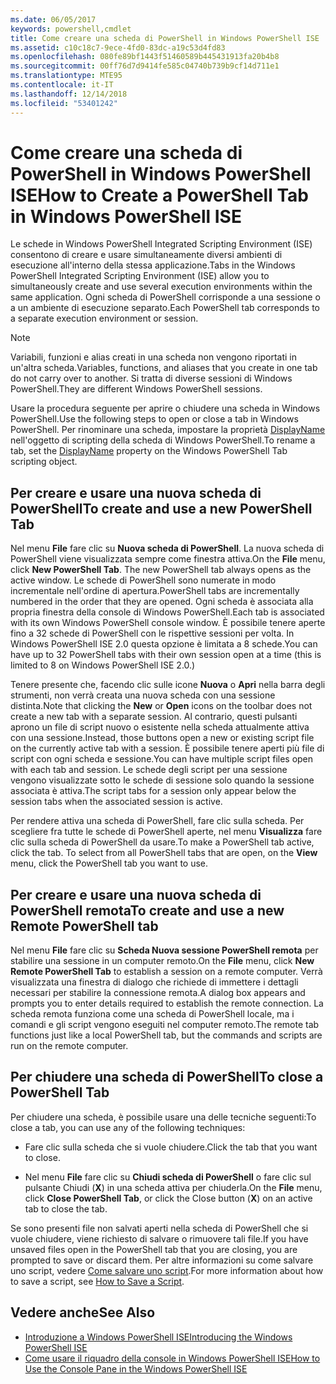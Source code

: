 ```yaml
---
ms.date: 06/05/2017
keywords: powershell,cmdlet
title: Come creare una scheda di PowerShell in Windows PowerShell ISE
ms.assetid: c10c18c7-9ece-4fd0-83dc-a19c53d4fd83
ms.openlocfilehash: 080fe89bf1443f51460589b445431913fa20b4b8
ms.sourcegitcommit: 00ff76d7d9414fe585c04740b739b9cf14d711e1
ms.translationtype: MTE95
ms.contentlocale: it-IT
ms.lasthandoff: 12/14/2018
ms.locfileid: "53401242"
---
```

# <a name="how-to-create-a-powershell-tab-in-windows-powershell-ise"></a><span data-ttu-id="b6f31-103">Come creare una scheda di PowerShell in Windows PowerShell ISE</span><span class="sxs-lookup"><span data-stu-id="b6f31-103">How to Create a PowerShell Tab in Windows PowerShell ISE</span></span>

<span data-ttu-id="b6f31-104">Le schede in Windows PowerShell Integrated Scripting Environment (ISE) consentono di creare e usare simultaneamente diversi ambienti di esecuzione all'interno della stessa applicazione.</span><span class="sxs-lookup"><span data-stu-id="b6f31-104">Tabs in the Windows PowerShell Integrated Scripting Environment (ISE) allow you to simultaneously create and use several execution environments within the same application.</span></span>
<span data-ttu-id="b6f31-105">Ogni scheda di PowerShell corrisponde a una sessione o a un ambiente di esecuzione separato.</span><span class="sxs-lookup"><span data-stu-id="b6f31-105">Each PowerShell tab corresponds to a separate execution environment or session.</span></span>

> [!NOTE]
> <span data-ttu-id="b6f31-106">Variabili, funzioni e alias creati in una scheda non vengono riportati in un'altra scheda.</span><span class="sxs-lookup"><span data-stu-id="b6f31-106">Variables, functions, and aliases that you create in one tab do not carry over to another.</span></span> <span data-ttu-id="b6f31-107">Si tratta di diverse sessioni di Windows PowerShell.</span><span class="sxs-lookup"><span data-stu-id="b6f31-107">They are different Windows PowerShell sessions.</span></span>

<span data-ttu-id="b6f31-108">Usare la procedura seguente per aprire o chiudere una scheda in Windows PowerShell.</span><span class="sxs-lookup"><span data-stu-id="b6f31-108">Use the following steps to open or close a tab in Windows PowerShell.</span></span>
<span data-ttu-id="b6f31-109">Per rinominare una scheda, impostare la proprietà [DisplayName](object-model/The-PowerShellTab-Object.md#displayname) nell'oggetto di scripting della scheda di Windows PowerShell.</span><span class="sxs-lookup"><span data-stu-id="b6f31-109">To rename a tab, set the [DisplayName](object-model/The-PowerShellTab-Object.md#displayname) property on the Windows PowerShell Tab scripting object.</span></span>

## <a name="to-create-and-use-a-new-powershell-tab"></a><span data-ttu-id="b6f31-110">Per creare e usare una nuova scheda di PowerShell</span><span class="sxs-lookup"><span data-stu-id="b6f31-110">To create and use a new PowerShell Tab</span></span>

<span data-ttu-id="b6f31-111">Nel menu **File** fare clic su **Nuova scheda di PowerShell**. La nuova scheda di PowerShell viene visualizzata sempre come finestra attiva.</span><span class="sxs-lookup"><span data-stu-id="b6f31-111">On the **File** menu, click **New PowerShell Tab**. The new PowerShell tab always opens as the active window.</span></span>
<span data-ttu-id="b6f31-112">Le schede di PowerShell sono numerate in modo incrementale nell'ordine di apertura.</span><span class="sxs-lookup"><span data-stu-id="b6f31-112">PowerShell tabs are incrementally numbered in the order that they are opened.</span></span>
<span data-ttu-id="b6f31-113">Ogni scheda è associata alla propria finestra della console di Windows PowerShell.</span><span class="sxs-lookup"><span data-stu-id="b6f31-113">Each tab is associated with its own Windows PowerShell console window.</span></span>
<span data-ttu-id="b6f31-114">È possibile tenere aperte fino a 32 schede di PowerShell con le rispettive sessioni per volta. In Windows PowerShell ISE 2.0 questa opzione è limitata a 8 schede.</span><span class="sxs-lookup"><span data-stu-id="b6f31-114">You can have up to 32 PowerShell tabs with their own session open at a time (this is limited to 8 on Windows PowerShell ISE 2.0.)</span></span>

<span data-ttu-id="b6f31-115">Tenere presente che, facendo clic sulle icone **Nuova** o **Apri** nella barra degli strumenti, non verrà creata una nuova scheda con una sessione distinta.</span><span class="sxs-lookup"><span data-stu-id="b6f31-115">Note that clicking the **New** or **Open** icons on the toolbar does not create a new tab with a separate session.</span></span>
<span data-ttu-id="b6f31-116">Al contrario, questi pulsanti aprono un file di script nuovo o esistente nella scheda attualmente attiva con una sessione.</span><span class="sxs-lookup"><span data-stu-id="b6f31-116">Instead, those buttons open a new or existing script file on the currently active tab with a session.</span></span>
<span data-ttu-id="b6f31-117">È possibile tenere aperti più file di script con ogni scheda e sessione.</span><span class="sxs-lookup"><span data-stu-id="b6f31-117">You can have multiple script files open with each tab and session.</span></span>
<span data-ttu-id="b6f31-118">Le schede degli script per una sessione vengono visualizzate sotto le schede di sessione solo quando la sessione associata è attiva.</span><span class="sxs-lookup"><span data-stu-id="b6f31-118">The script tabs for a session only appear below the session tabs when the associated session is active.</span></span>

<span data-ttu-id="b6f31-119">Per rendere attiva una scheda di PowerShell, fare clic sulla scheda. Per scegliere fra tutte le schede di PowerShell aperte, nel menu **Visualizza** fare clic sulla scheda di PowerShell da usare.</span><span class="sxs-lookup"><span data-stu-id="b6f31-119">To make a PowerShell tab active, click the tab. To select from all PowerShell tabs that are open, on the **View** menu, click the PowerShell tab you want to use.</span></span>

## <a name="to-create-and-use-a-new-remote-powershell-tab"></a><span data-ttu-id="b6f31-120">Per creare e usare una nuova scheda di PowerShell remota</span><span class="sxs-lookup"><span data-stu-id="b6f31-120">To create and use a new Remote PowerShell tab</span></span>

<span data-ttu-id="b6f31-121">Nel menu **File** fare clic su **Scheda Nuova sessione PowerShell remota** per stabilire una sessione in un computer remoto.</span><span class="sxs-lookup"><span data-stu-id="b6f31-121">On the **File** menu, click **New Remote PowerShell Tab** to establish a session on a remote computer.</span></span>
<span data-ttu-id="b6f31-122">Verrà visualizzata una finestra di dialogo che richiede di immettere i dettagli necessari per stabilire la connessione remota.</span><span class="sxs-lookup"><span data-stu-id="b6f31-122">A dialog box appears and prompts you to enter details required to establish the remote connection.</span></span>
<span data-ttu-id="b6f31-123">La scheda remota funziona come una scheda di PowerShell locale, ma i comandi e gli script vengono eseguiti nel computer remoto.</span><span class="sxs-lookup"><span data-stu-id="b6f31-123">The remote tab functions just like a local PowerShell tab, but the commands and scripts are run on the remote computer.</span></span>

## <a name="to-close-a-powershell-tab"></a><span data-ttu-id="b6f31-124">Per chiudere una scheda di PowerShell</span><span class="sxs-lookup"><span data-stu-id="b6f31-124">To close a PowerShell Tab</span></span>

<span data-ttu-id="b6f31-125">Per chiudere una scheda, è possibile usare una delle tecniche seguenti:</span><span class="sxs-lookup"><span data-stu-id="b6f31-125">To close a tab, you can use any of the following techniques:</span></span>

- <span data-ttu-id="b6f31-126">Fare clic sulla scheda che si vuole chiudere.</span><span class="sxs-lookup"><span data-stu-id="b6f31-126">Click the tab that you want to close.</span></span>

- <span data-ttu-id="b6f31-127">Nel menu **File** fare clic su **Chiudi scheda di PowerShell** o fare clic sul pulsante Chiudi (**X**) in una scheda attiva per chiuderla.</span><span class="sxs-lookup"><span data-stu-id="b6f31-127">On the **File** menu, click **Close PowerShell Tab**, or click  the Close button  (**X**) on an active tab to close the tab.</span></span>

<span data-ttu-id="b6f31-128">Se sono presenti file non salvati aperti nella scheda di PowerShell che si vuole chiudere, viene richiesto di salvare o rimuovere tali file.</span><span class="sxs-lookup"><span data-stu-id="b6f31-128">If you have unsaved files open in the PowerShell tab that you are closing, you are prompted to save or discard them.</span></span>
<span data-ttu-id="b6f31-129">Per altre informazioni su come salvare uno script, vedere [Come salvare uno script](How-to-Write-and-Run-Scripts-in-the-Windows-PowerShell-ISE.md#how-to-save-a-script).</span><span class="sxs-lookup"><span data-stu-id="b6f31-129">For more information about how to save a script, see [How to Save a Script](How-to-Write-and-Run-Scripts-in-the-Windows-PowerShell-ISE.md#how-to-save-a-script).</span></span>

## <a name="see-also"></a><span data-ttu-id="b6f31-130">Vedere anche</span><span class="sxs-lookup"><span data-stu-id="b6f31-130">See Also</span></span>

- [<span data-ttu-id="b6f31-131">Introduzione a Windows PowerShell ISE</span><span class="sxs-lookup"><span data-stu-id="b6f31-131">Introducing the Windows PowerShell ISE</span></span>](Introducing-the-Windows-PowerShell-ISE.md)
- [<span data-ttu-id="b6f31-132">Come usare il riquadro della console in Windows PowerShell ISE</span><span class="sxs-lookup"><span data-stu-id="b6f31-132">How to Use the Console Pane in the Windows PowerShell ISE</span></span>](How-to-Use-the-Console-Pane-in-the-Windows-PowerShell-ISE.md)
